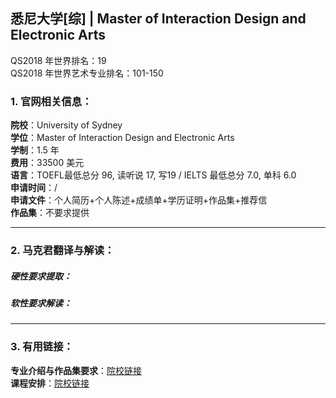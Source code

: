 ## 悉尼大学[综] | Master of Interaction Design and Electronic Arts

QS2018 年世界排名：19  
QS2018 年世界艺术专业排名：101-150
### 1. 官网相关信息：

**院校**：University of Sydney  
**学位**：Master of Interaction Design and Electronic Arts  
**学制**：1.5 年  
**费用**：33500 美元  
**语言**：TOEFL最低总分 96, 读听说 17, 写19 / IELTS 最低总分 7.0, 单科 6.0      
**申请时间**：/  
**申请文件**：个人简历+个人陈述+成绩单+学历证明+作品集+推荐信  
**作品集**：不要求提供   




---


### 2. 马克君翻译与解读：

##### 硬性要求提取：


##### 软性要求解读：



---


### 3. 有用链接：

**专业介绍与作品集要求**：[院校链接](https://sydney.edu.au/courses/master-of-interaction-design-and-electronic-arts)  
**课程安排**：[院校链接](https://sydney.edu.au/courses/courses/pc/master-of-interaction-design-and-electronic-arts.html) 